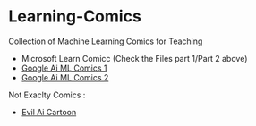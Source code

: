 # Learning-Comics
Collection of Machine Learning Comics for Teaching

- Microsoft Learn Comicc (Check the Files part 1/Part 2 above)
- [Google Ai ML Comics 1](https://cloud.google.com/products/ai/ml-comic-1/)
- [Google Ai ML Comics 2](https://cloud.google.com/products/ai/ml-comic-2/)


Not Exaclty Comics :

- [Evil Ai Cartoon](https://www.evilaicartoons.com/)
